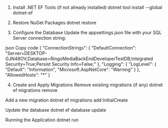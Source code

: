 1. Install .NET EF Tools (if not already installed)
dotnet tool install --global dotnet-ef

2. Restore NuGet Packages
dotnet restore

3. Configure the Database
Update the appsettings.json file with your SQL Server connection string:

json
Copy code
{
  "ConnectionStrings": {
    "DefaultConnection": "Server=DESKTOP-GJN48OV;Database=RingoMediaBackEndDeveloperTestDB;Integrated Security=True;Persist Security Info=False;"
  },
  "Logging": {
    "LogLevel": {
      "Default": "Information",
      "Microsoft.AspNetCore": "Warning"
    }
  },
  "AllowedHosts": "*"
}

4. Create and Apply Migrations
Remove existing migrations (if any)
dotnet ef migrations remove

Add a new migration
dotnet ef migrations add InitialCreate

Update the database
dotnet ef database update

Running the Application
dotnet run
